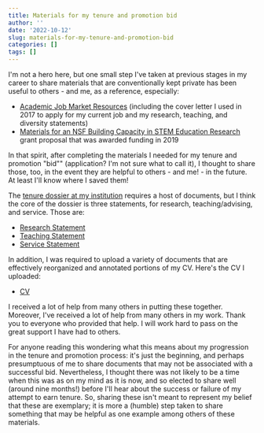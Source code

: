 ```yaml
---
title: Materials for my tenure and promotion bid
author: ''
date: '2022-10-12'
slug: materials-for-my-tenure-and-promotion-bid
categories: []
tags: []
---
```


I'm not a hero here, but one small step I've taken at previous stages in my career to share materials that are conventionally kept private has been useful to others - and me, as a reference, especially:

- [Academic Job Market Resources](https://joshuamrosenberg.com/job-market-resources) (including the cover letter I used in 2017 to apply for my current job and my research, teaching, and diversity statements)
- [Materials for an NSF Building Capacity in STEM Education Research](https://joshuamrosenberg.com/post/2020/05/22/materials-for-nsf-bcser-proposal/) grant proposal that was awarded funding in 2019

In that spirit, after completing the materials I needed for my tenure and promotion "bid"" (application? I'm not sure what to call it), I thought to share those, too, in the event they are helpful to others - and me! - in the future. At least I'll know where I saved them! 

The [tenure dossier at my institution](https://facultyhandbook.utk.edu/appendices-2/assembly-of-the-tenure-and-or-promotion-dossier/) requires a host of documents, but I think the core of the dossier is three statements, for research, teaching/advising, and service. Those are:

- [Research Statement](https://joshuamrosenberg.com/rosenberg-research-statement-2022-09-30.pdf)
- [Teaching Statement](https://joshuamrosenberg.com/rosenberg-teaching-statement-2022-09-30.pdf)
- [Service Statement](https://joshuamrosenberg.com/rosenberg-service-statement-2022-09-30.pdf)

In addition, I was required to upload a variety of documents that are effectively reorganized and annotated portions of my CV. Here's the CV I uploaded:

- [CV](https://joshuamrosenberg.com/rosenberg-cv-2022-09-30.pdf)

I received a lot of help from many others in putting these together. Moreover, I've received a lot of help from many others in my work. Thank you to everyone who provided that help. I will work hard to pass on the great support I have had to others.

For anyone reading this wondering what this means about my progression in the tenure and promotion process: it's just the beginning, and perhaps presumptuous of me to share documents that may not be associated with a successful bid. Nevertheless, I thought there was not likely to be a time when this was as on my mind as it is now, and so elected to share well (around nine months!) before I'll hear about the success or failure of my attempt to earn tenure. So, sharing these isn't meant to represent my belief that these are exemplary; it is more a (humble) step taken to share something that may be helpful as one example among others of these materials.